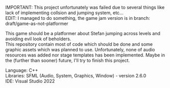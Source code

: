 IMPORTANT: This project unfortunately was failed due to several things like lack of implementing collsion and jumping system, etc...\
EDIT: I managed to do something, the game jam version is in branch: draft/game-as-not-platformer

This game should be a platformer about Stefan jumping across levels and avoiding evil look of beholders.\
This repository contain most of code which should be done and some graphic assets which was planned to use. Unfortunately, none of audio resources was added nor stage templates has been implemented.
Maybe in the (further than sooner) future, I'll try to finish this project.

Language: C++\
Libraries: SFML (Audio, System, Graphics, Window) - version 2.6.0\
IDE: Visual Studio 2022
